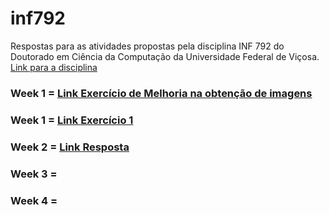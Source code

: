 # inf792
Respostas para as atividades propostas pela disciplina INF 792 do Doutorado em Ciência da Computação da Universidade Federal de Viçosa.
[Link para a disciplina](https://github.com/arduinoufv/inf792)

### Week 1 = [Link Exercício de Melhoria na obtenção de imagens](https://colab.research.google.com/drive/1Un2tx5SD-6LMVIwwlOUnIag39zBS66-k?usp=sharing)
### Week 1 = [Link Exercício 1](https://github.com/jeronimopenha/inf792/edit/main/README.md)

### Week 2 = [Link Resposta](https://colab.research.google.com/drive/1Vf-Twvb4nV8QhN1DRigz1q-rFbpoy3QZ?usp=sharing)

### Week 3 = 

### Week 4 = 
